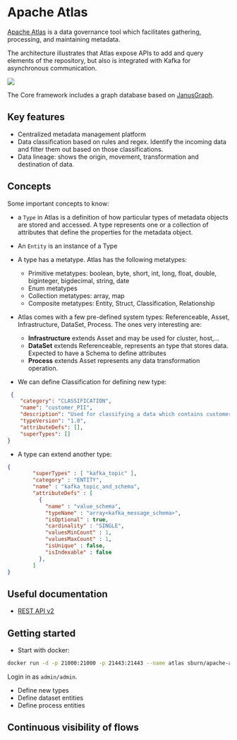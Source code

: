# Apache Atlas

[Apache Atlas](https://atlas.apache.org/index.html#/) is a data governance tool which facilitates gathering, processing, and maintaining metadata.

The architecture illustrates that Atlas expose APIs to add and query elements of the repository, but also is integrated with Kafka for asynchronous communication.

 ![](https://atlas.apache.org/public/images/twiki/architecture.png)

The Core framework includes a graph database based on [JanusGraph](https://janusgraph.org/).

## Key features

* Centralized metadata management platform
* Data classification based on rules and regex. Identify the incoming data and filter them out based on those classifications.
* Data lineage: shows the origin, movement, transformation and destination of data.

## Concepts
Some important concepts to know:

* a `Type` in Atlas is a definition of how particular types of metadata objects are stored and accessed. A type represents one or a collection of attributes that define the properties for the metadata object.
* An `Entity` is an instance of a Type
* A type has a metatype. Atlas has the following metatypes:

    * Primitive metatypes: boolean, byte, short, int, long, float, double, biginteger, bigdecimal, string, date
    * Enum metatypes
    * Collection metatypes: array, map
    * Composite metatypes: Entity, Struct, Classification, Relationship
* Atlas comes with a few pre-defined system types: Referenceable, Asset, Infrastructure, DataSet, Process. The ones very interesting are:

    * **Infrastructure** extends Asset and may be used for cluster, host,...
    * **DataSet** extends Referenceable, represents an type that stores data. Expected to have a Schema to define attributes
    * **Process** extends Asset represents any data transformation operation.

* We can define Classification for defining new type: 

```json
 {
    "category": "CLASSIFICATION",
    "name": "customer_PII",
    "description": "Used for classifying a data which contains customer personal information, hence indicating confidential private",
    "typeVersion": "1.0",
    "attributeDefs": [],
    "superTypes": []
}
```
* A type can extend another type:

```json
{
        "superTypes" : [ "kafka_topic" ],
        "category" : "ENTITY",
        "name" : "kafka_topic_and_schema",
        "attributeDefs" : [
          {
            "name" : "value_schema",
            "typeName" : "array<kafka_message_schema>",
            "isOptional" : true,
            "cardinality" : "SINGLE",
            "valuesMinCount" : 1,
            "valuesMaxCount" : 1,
            "isUnique" : false,
            "isIndexable" : false
          },
        ]
}
```

## Useful documentation

* [REST API v2](https://atlas.apache.org/api/v2/index.html)

## Getting started

* Start with docker:

```sh
docker run -d -p 21000:21000 -p 21443:21443 --name atlas sburn/apache-atlas /opt/apache-atlas-2.1.0/bin/atlas_start.py
```

Login in as `admin/admin`.

* Define new types
* Define dataset entities
* Define process entities


## Continuous visibility of flows

